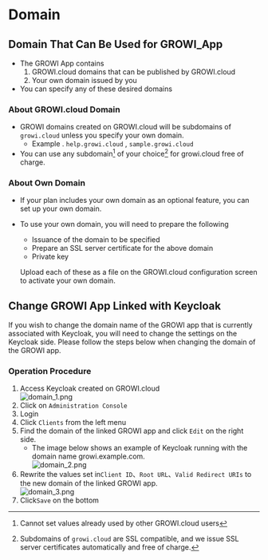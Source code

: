 # Domain

## Domain That Can Be Used for GROWI_App
- The GROWI App contains
    1. GROWI.cloud domains that can be published by GROWI.cloud
    2. Your own domain issued by you
- You can specify any of these desired domains

### About GROWI.cloud Domain
- GROWI domains created on GROWI.cloud will be subdomains of `growi.cloud` unless you specify your own domain.
    - Example . `help.growi.cloud` , `sample.growi.cloud`
- You can use any subdomain[^1] of your choice[^2] for growi.cloud free of charge.

[^1]: Cannot set values already used by other GROWI.cloud users
[^2]: Subdomains of `growi.cloud` are SSL compatible, and we issue SSL server certificates automatically and free of charge.

### About Own Domain
- If your plan includes your own domain as an optional feature, you can set up your own domain.
- To use your own domain, you will need to prepare the following
    - Issuance of the domain to be specified
    - Prepare an SSL server certificate for the above domain
    - Private key
   
    Upload each of these as a file on the GROWI.cloud configuration screen to activate your own domain.




## Change GROWI App Linked with Keycloak
If you wish to change the domain name of the GROWI app that is currently associated with Keycloak, you will need to change the settings on the Keycloak side. 
Please follow the steps below when changing the domain of the GROWI app.

### Operation Procedure
1. Access Keycloak created on GROWI.cloud   
![domain_1.png](/assets/images/en/domain_1.png)
2. Click on `Administration Console` 
3. Login
4. Click `Clients` from the left menu
5. Find the domain of the linked GROWI app and click `Edit`  on the right side.
    - The image below shows an example of Keycloak running with the domain name growi.example.com.  
![domain_2.png](/assets/images/en/domain_2.png)
6. Rewrite the values set in`Client ID`、`Root URL`、`Valid Redirect URIs` to the new domain of the linked GROWI app.  
![domain_3.png](/assets/images/en/domain_3.png)
7. Click`Save` on the bottom



